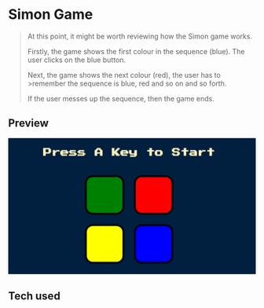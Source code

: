 # Simon Game
>At this point, it might be worth reviewing how the Simon game works.
>
>Firstly, the game shows the first colour in the sequence (blue). The user clicks on the blue button.
>
>Next, the game shows the next colour (red), the user has to >remember the sequence is blue, red and so on and so forth.
>
>If the user messes up the sequence, then the game ends.

## Preview
![Simon-Game-Preview](preview-img/preview.png)

## Tech used
